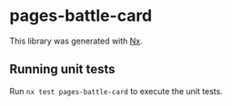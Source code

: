 # pages-battle-card

This library was generated with [Nx](https://nx.dev).

## Running unit tests

Run `nx test pages-battle-card` to execute the unit tests.
